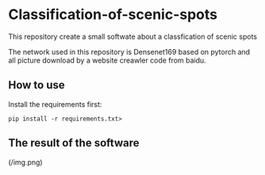 # Classification-of-scenic-spots

This repository create a small softwate about a classfication of scenic spots

The network used in this repository is Densenet169 based on pytorch and all picture download by a website creawler code from baidu.

## How to use

Install the requirements first:

```
pip install -r requirements.txt>
```

## The result of the software

(/img.png)

